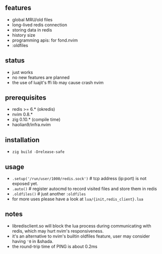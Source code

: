
## features
* global MRU/old files
* long-lived redis connection
* storing data in redis
* history size
* programming apis: for fond.nvim
* :oldfiles

## status
* just works
* no new features are planned
* the use of luajit's ffi lib may cause crash nvim

## prerequisites
* redis >= 6.* (okredis)
* nvim 0.8.*
* zig 0.10.* (compile time)
* haolian9/infra.nvim

## installation
* `zig build -Drelease-safe`

## usage
* `.setup('/run/user/1000/redis.sock')` # tcp address (ip:port) is not exposed yet.
* `.auto()` # register autocmd to record visited files and store them in redis
* `.oldfiles()` # just another `:oldfiles`
* for more uses please have a look at `lua/{init,redis_client}.lua`

## notes
* libredisclient.so will block the lua process during communicating with redis,
  which may hurt nvim's responsiveness.
* it's an alternative to nvim's builtin oldfiles feature, user may consider having `'0` in &shada.
* the round-trip time of PING is about 0.2ms
